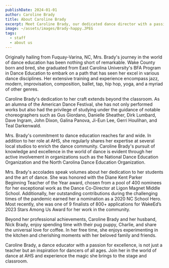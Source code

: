 ```yaml
---
publishDate: 2024-01-01
author: Caroline Brady
title: About Caroline Brady
excerpt: Meet Caroline Brady, our dedicated dance director with a passion for inspiring young dancers at AHS, where she not only teaches an array of dance styles but also leads Apex's renowned dance company, ADCompany.
image: ~/assets/images/Brady-happy.JPEG
tags:
  - staff
  - about us
---
```

Originally hailing from Fuquay-Varina, NC, Mrs. Brady's journey in the world of dance education has been nothing short of remarkable. Wake County born and bred, she graduated from East Carolina University's BFA Program in Dance Education to embark on a path that has seen her excel in various dance disciplines. Her extensive training and experience encompass jazz, modern, improvisation, composition, ballet, tap, hip hop, yoga, and a myriad of other genres.

Caroline Brady's dedication to her craft extends beyond the classroom. As an alumna of the American Dance Festival, she has not only performed works but also had the privilege of studying under the guidance of notable choreographers such as Gus Giordano, Danielle Sheather, Dirk Lumbard, Dave Ingram, John Dixon, Galina Panova, Ji-Eun Lee, Gerri Houlihan, and Teal Darkenwald.

Mrs. Brady's commitment to dance education reaches far and wide. In addition to her role at AHS, she regularly shares her expertise at several local studios to enrich the dance community. Caroline Brady's pursuit of knowledge and excellence in the world of dance is evident through her active involvement in organizations such as the National Dance Education Organization and the North Carolina Dance Education Organization.

Mrs. Brady's accolades speak volumes about her dedication to her students and the art of dance. She was honored with the Diane Kent Parker Beginning Teacher of the Year award, chosen from a pool of 400 nominees for her exceptional work as the Dance Co-Director at Ligon Magnet Middle School. Additionally, her outstanding contributions during the challenging times of the pandemic earned her a nomination as a 2020 NC School Hero. Most recently, she was one of 9 finalists of 800+ applications for WakeEd’s 2023 Stars Among Us Award for her work in the community. 

Beyond her professional achievements, Caroline Brady and her husband, Nick Brady, enjoy spending time with their pug puppy, Charlie, and share the universal love for coffee. In her free time, she enjoys experimenting in the kitchen and cherishing moments with her beloved family and friends.

Caroline Brady, a dance educator with a passion for excellence, is not just a teacher but an inspiration for dancers of all ages. Join her in the world of dance at AHS and experience the magic she brings to the stage and classroom.